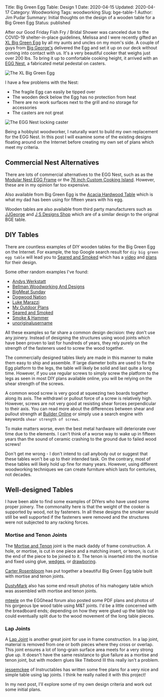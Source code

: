 Title: Big Green Egg Table: Design 1
Date: 2020-04-15
Updated: 2020-04-17
Category: Woodworking
Tags: woodworking
Slug: bge-table-1
Author: Jim Pudar
Summary: Initial thoughts on the design of a wooden table for a Big Green Egg
Status: published

After our Good Friday Fish Fry / Bridal Shower was canceled due to the
COVID-19 shelter-in-place guidelines, Melissa and I were recently gifted an
[XL Big Green Egg](https://biggreenegg.com/xlarge-big-green-egg/) by all my
aunts and uncles on my mom's side. A couple of guys from [Big
George's](https://www.big-georges.com/) delivered the Egg and set it up on our
deck without coming into contact with us. It's a very beautiful cooker that
weighs just over 200 lbs. To bring it up to comfortable cooking height, it
arrived with an [EGG Nest](https://biggreenegg.com/product/egg-nest/), a
fabricated metal pedestal on casters.

![The XL Big Green Egg]({photo}bge/IMGP4164.jpg)

I have a few problems with the Nest:

- The fragile Egg can easily be tipped over
- The wooden deck below the Egg has no protection from heat
- There are no work surfaces next to the grill and no storage for accessories
- The casters are not great

![The EGG Nest locking caster]({photo}bge/IMGP4165.jpg)

Being a hobbyist woodworker, I naturally want to build my own replacement for
the EGG Nest. In this post I will examine some of the existing designs
floating around on the Internet before creating my own set of plans which meet
my criteria.

## Commercial Nest Alternatives

There are lots of commercial alternatives to the EGG Nest, such as as the
[Modular Nest EGG Frame](https://biggreenegg.com/product/modular-nests/) or
the [76 inch Custom Cooking
Island](https://biggreenegg.com/product/new-76-in-custom-cooking-island/).
However, these are in my opinion far too expensive.

Also available from Big Green Egg is the [Acacia Hardwood
Table](https://biggreenegg.com/product/solid-acacia-hardwood-tables/) which is
what my dad has been using for fifteen years with his egg.

Wooden tables are also available from third party manufacturers such as
[JJGeorge](https://www.jjgeorgestore.com/long-table-for-xl-big-green-egg/) and
[J S Designs Shop](http://jsdesignsshop.com/outdoor-furniture/) which are of a
similar design to the original BGE table.

## DIY Tables

There are countless examples of DIY wooden tables for the Big Green Egg on the
Internet. For example, the top Google search result for `diy big green egg
table` will lead you to [Seared and Smoked](https://www.searedandsmoked.com/)
which has a [video](https://www.youtube.com/watch?v=1R0Obf1DM4w) and
[plans](https://www.searedandsmoked.com/diy-big-green-egg-table/) for their
design.

Some other random examples I've found:

- [Andys Werkstatt](https://youtu.be/VTpsrRHx3Cc?t=1338)
- [Bellman Woodworking And Designs](https://www.youtube.com/watch?v=_vsBq4gG6fI)
- [BigMeat Sunday](https://www.youtube.com/watch?v=sAxnpDejTlQ)
- [Dogwood Nation](https://www.youtube.com/watch?v=yWkRu6MH_QQ)
- [Luke Marazzi](https://www.youtube.com/watch?v=HvKA4ikJ4KI)
- [My Outdoor Plans](https://myoutdoorplans.com/furniture/large-big-green-egg-table-plans/)
- [Seared and Smoked](https://www.youtube.com/watch?v=2gLcmVipINY)
- [Smoke & Hammer](https://www.youtube.com/watch?v=bQOkBJ17U5E)
- [unoriginalusername](https://eggheadforum.com/discussion/1217026/bge-table-build-question)

All these examples so far share a common design decision: they don't use any
joinery. Instead of designing the structures using wood joints which have been
proven to last for hundreds of years, they rely purely on the strength of the
fasteners used to screw the wood together.

The commercially designed tables likely are made in this manner to make them
easy to ship and assemble. If large diameter bolts are used to fix the Egg
platform to the legs, the table will likely be solid and last quite a long
time. However, if you use regular screws to simply screw the platform to the
legs as seen in most DIY plans available online, you will be relying on the
shear strength of the screws.

A common wood screw is very good at squeezing two boards together along its
axis. The withdrawl or pullout force of a screw is relatively high. However,
screws are not very good at resisting shear forces perpendicular to their
axis. You can read more about the differences between shear and pullout
strength at [Builder
Online](https://www.builderonline.com/building/dear-builders-engineer-nails-or-screws_o)
or simply use a search engine with keywords `shear strength of screws`.

To make matters worse, even the best metal hardware will deteriorate over time
due to the elements. I can't think of a worse way to wake up in fifteen years
than the sound of ceramic crashing to the ground due to failed wood screws!

Don't get me wrong - I don't intend to call anybody out or suggest that these
tables won't be up to their intended task. On the contrary, most of these
tables will likely hold up fine for many years. However, using different
woodworking techniques we can create furniture which lasts for centuries, not
decades.

## Well-designed Tables

I have been able to find some examples of DIYers who have used some proper
joinery. The commonality here is that the weight of the cooker is supported by
wood, not by fasteners. In all these designs the smoker would still be well
supported if the fasteners were removed and the structures were not subjected
to any racking forces.

### Mortise and Tenon Joints

The [Mortise and Tenon](https://en.wikipedia.org/wiki/Mortise_and_tenon) joint
is the mack daddy of frame construction. A hole, or mortise, is cut in one
piece and a matching insert, or tenon, is cut in the end of the piece to be
joined to it. The tenon is inserted into the mortise and fixed using glue,
[wedges](https://www.popularwoodworking.com/projects/wedged-mortise-and-tenon/),
or
[drawboring](https://www.popularwoodworking.com/techniques/drawboring-resurrected/).

[Carter Rosenbloom](https://www.youtube.com/watch?v=HE0uTzmLquU) has put
together a beautiful Big Green Egg table built with mortise and tenon joints.

[DustyMark](https://www.lumberjocks.com/projects/80911) also has some end
result photos of his mahogany table which was assembled with mortise and tenon
joints.

[mteele](https://eggheadforum.com/discussion/1146191/custom-built-table-for-large-bge-ipe-wood)
on the EGGhead forum also posted some PDF plans and photos of his gorgeous Ipe
wood table using M&T joints. I'd be a little concerned with the breadboard
ends; depending on how they were glued up the table top could eventually split
due to the wood movement of the long table pieces.

### Lap Joints

A [Lap Joint](https://en.wikipedia.org/wiki/Lap_joint) is another great joint
for use in frame construction. In a lap joint, material is removed from one or
both pieces where they cross or overlap. This joint ensures a lot of
long-grain surface area meets for a very strong glue up. It doesn't have the
same resistance to glue failure as a mortise and tenon joint, but with modern
glues like Titebond III this really isn't a problem.

[jessemckee](https://www.instructables.com/id/Inexpensive-Strong-Green-Egg-Table/)
of Instructables has written some free plans for a very nice and simple table
using lap joints. I think he really nailed it with this project!

In my next post, I'll explore some of my own design criteria and work out some
initial plans.
